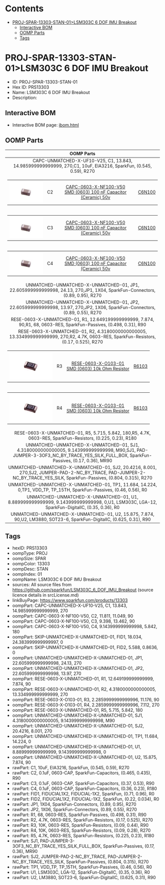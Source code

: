 



Contents
========

* [PROJ-SPAR-13303-STAN-01>LSM303C 6 DOF IMU Breakout](#proj-spar-13303-stan-01lsm303c-6-dof-imu-breakout)
	* [Interactive BOM](#interactive-bom)
	* [OOMP Parts](#oomp-parts)
	* [Tags](#tags)

# PROJ-SPAR-13303-STAN-01>LSM303C 6 DOF IMU Breakout

- ID: PROJ-SPAR-13303-STAN-01
- Hex ID: PRS13303
- Name: LSM303C 6 DOF IMU Breakout
- Description: 

## Interactive BOM

- Interactive BOM page: [ibom.html](kicad/bom/ibom.html)

## OOMP Parts
  

|OOMP Parts|
| :---: |
|CAPC-UNMATCHED-X-UF10-V25, C1, 13.843, 14.985999999999999, 270,C1, 10uF, EIA3216, SparkFun, (0.545, 0.59), R270|
|<table><tr><td>![CAPC-0603-X-NF100-V50](https://raw.githubusercontent.com/oomlout/oomlout_OOMP_parts/main/CAPC-0603-X-NF100-V50/image_140.jpg)</td><td> C2</td><td>[CAPC-0603-X-NF100-V50<br>SMD (0603) 100 nF Capacitor (Ceramic) 50v](https://github.com/oomlout/oomlout_OOMP_parts/tree/main/CAPC-0603-X-NF100-V50/)</td><td>[C6N100](https://github.com/oomlout/oomlout_OOMP_parts/tree/main/CAPC-0603-X-NF100-V50/)</td></tr></table>|
|<table><tr><td>![CAPC-0603-X-NF100-V50](https://raw.githubusercontent.com/oomlout/oomlout_OOMP_parts/main/CAPC-0603-X-NF100-V50/image_140.jpg)</td><td> C3</td><td>[CAPC-0603-X-NF100-V50<br>SMD (0603) 100 nF Capacitor (Ceramic) 50v](https://github.com/oomlout/oomlout_OOMP_parts/tree/main/CAPC-0603-X-NF100-V50/)</td><td>[C6N100](https://github.com/oomlout/oomlout_OOMP_parts/tree/main/CAPC-0603-X-NF100-V50/)</td></tr></table>|
|<table><tr><td>![CAPC-0603-X-NF100-V50](https://raw.githubusercontent.com/oomlout/oomlout_OOMP_parts/main/CAPC-0603-X-NF100-V50/image_140.jpg)</td><td> C4</td><td>[CAPC-0603-X-NF100-V50<br>SMD (0603) 100 nF Capacitor (Ceramic) 50v](https://github.com/oomlout/oomlout_OOMP_parts/tree/main/CAPC-0603-X-NF100-V50/)</td><td>[C6N100](https://github.com/oomlout/oomlout_OOMP_parts/tree/main/CAPC-0603-X-NF100-V50/)</td></tr></table>|
|UNMATCHED-UNMATCHED-X-UNMATCHED-01, JP1, 22.605999999999998, 24.13, 270,JP1, 1X04, SparkFun-Connectors, (0.89, 0.95), R270|
|UNMATCHED-UNMATCHED-X-UNMATCHED-01, JP2, 22.605999999999998, 13.97, 270,JP2, 1X06, SparkFun-Connectors, (0.89, 0.55), R270|
|RESE-0603-X-UNMATCHED-01, R1, 12.649199999999999, 7.874, 90,R1, 68, 0603-RES, SparkFun-Passives, (0.498, 0.31), R90|
|RESE-0603-X-UNMATCHED-01, R2, 4.3180000000000005, 13.334999999999999, 270,R2, 4.7K, 0603-RES, SparkFun-Resistors, (0.17, 0.525), R270|
|<table><tr><td>![RESE-0603-X-O103-01](https://raw.githubusercontent.com/oomlout/oomlout_OOMP_parts/main/RESE-0603-X-O103-01/image_140.jpg)</td><td> R3</td><td>[RESE-0603-X-O103-01<br>SMD (0603) 10k Ohm Resistor](https://github.com/oomlout/oomlout_OOMP_parts/tree/main/RESE-0603-X-O103-01/)</td><td>[R6103](https://github.com/oomlout/oomlout_OOMP_parts/tree/main/RESE-0603-X-O103-01/)</td></tr></table>|
|<table><tr><td>![RESE-0603-X-O103-01](https://raw.githubusercontent.com/oomlout/oomlout_OOMP_parts/main/RESE-0603-X-O103-01/image_140.jpg)</td><td> R4</td><td>[RESE-0603-X-O103-01<br>SMD (0603) 10k Ohm Resistor](https://github.com/oomlout/oomlout_OOMP_parts/tree/main/RESE-0603-X-O103-01/)</td><td>[R6103](https://github.com/oomlout/oomlout_OOMP_parts/tree/main/RESE-0603-X-O103-01/)</td></tr></table>|
|RESE-0603-X-UNMATCHED-01, R5, 5.715, 5.842, 180,R5, 4.7K, 0603-RES, SparkFun-Resistors, (0.225, 0.23), R180|
|UNMATCHED-UNMATCHED-X-UNMATCHED-01, SJ1, 4.3180000000000005, 9.143999999999998, M90,SJ1, PAD-JUMPER-3-3OF3_NC_BY_TRACE_YES_SILK_FULL_BOX, SparkFun-Passives, (0.17, 0.36), MR90|
|UNMATCHED-UNMATCHED-X-UNMATCHED-01, SJ2, 20.4216, 8.001, 270,SJ2, JUMPER-PAD-2-NC_BY_TRACE, PAD-JUMPER-2-NC_BY_TRACE_YES_SILK, SparkFun-Passives, (0.804, 0.315), R270|
|UNMATCHED-UNMATCHED-X-UNMATCHED-01, TP1, 11.684, 14.224, 0,TP1, VDD_TP, TP_15TH, SparkFun-Passives, (0.46, 0.56), R0|
|UNMATCHED-UNMATCHED-X-UNMATCHED-01, U1, 8.889999999999999, 9.143999999999998, 0,U1, LSM303C, LGA-12, SparkFun-DigitalIC, (0.35, 0.36), R0|
|UNMATCHED-UNMATCHED-X-UNMATCHED-01, U2, 15.875, 7.874, 90,U2, LM3880, SOT23-6, SparkFun-DigitalIC, (0.625, 0.31), R90|

## Tags

- hexID: PRS13303
- oompType: PROJ
- oompSize: SPAR
- oompColor: 13303
- oompDesc: STAN
- oompIndex: 01
- oompName: LSM303C 6 DOF IMU Breakout
- sources: All source files from https://github.com/sparkfun/LSM303C_6_DOF_IMU_Breakout (source licence details in srcLicense.md)
- linkBuyPage: https://www.sparkfun.com/products/13303
- oompPart: CAPC-UNMATCHED-X-UF10-V25, C1, 13.843, 14.985999999999999, 270
- oompPart: CAPC-0603-X-NF100-V50, C2, 11.811, 11.049, 90
- oompPart: CAPC-0603-X-NF100-V50, C3, 9.398, 13.462, 90
- oompPart: CAPC-0603-X-NF100-V50, C4, 9.143999999999998, 5.842, 180
- oompPart: SKIP-UNMATCHED-X-UNMATCHED-01, FID1, 18.034, 24.383999999999997, 0
- oompPart: SKIP-UNMATCHED-X-UNMATCHED-01, FID2, 5.588, 0.8636, 0
- oompPart: UNMATCHED-UNMATCHED-X-UNMATCHED-01, JP1, 22.605999999999998, 24.13, 270
- oompPart: UNMATCHED-UNMATCHED-X-UNMATCHED-01, JP2, 22.605999999999998, 13.97, 270
- oompPart: RESE-0603-X-UNMATCHED-01, R1, 12.649199999999999, 7.874, 90
- oompPart: RESE-0603-X-UNMATCHED-01, R2, 4.3180000000000005, 13.334999999999999, 270
- oompPart: RESE-0603-X-O103-01, R3, 2.2859999999999996, 11.176, 90
- oompPart: RESE-0603-X-O103-01, R4, 2.2859999999999996, 7.112, 270
- oompPart: RESE-0603-X-UNMATCHED-01, R5, 5.715, 5.842, 180
- oompPart: UNMATCHED-UNMATCHED-X-UNMATCHED-01, SJ1, 4.3180000000000005, 9.143999999999998, M90
- oompPart: UNMATCHED-UNMATCHED-X-UNMATCHED-01, SJ2, 20.4216, 8.001, 270
- oompPart: UNMATCHED-UNMATCHED-X-UNMATCHED-01, TP1, 11.684, 14.224, 0
- oompPart: UNMATCHED-UNMATCHED-X-UNMATCHED-01, U1, 8.889999999999999, 9.143999999999998, 0
- oompPart: UNMATCHED-UNMATCHED-X-UNMATCHED-01, U2, 15.875, 7.874, 90
- rawPart: C1, 10uF, EIA3216, SparkFun, (0.545, 0.59), R270
- rawPart: C2, 0.1uF, 0603-CAP, SparkFun-Capacitors, (0.465, 0.435), R90
- rawPart: C3, 0.1uF, 0603-CAP, SparkFun-Capacitors, (0.37, 0.53), R90
- rawPart: C4, 0.1uF, 0603-CAP, SparkFun-Capacitors, (0.36, 0.23), R180
- rawPart: FID1, FIDUCIAL1X2, FIDUCIAL-1X2, SparkFun, (0.71, 0.96), R0
- rawPart: FID2, FIDUCIAL1X2, FIDUCIAL-1X2, SparkFun, (0.22, 0.034), R0
- rawPart: JP1, 1X04, SparkFun-Connectors, (0.89, 0.95), R270
- rawPart: JP2, 1X06, SparkFun-Connectors, (0.89, 0.55), R270
- rawPart: R1, 68, 0603-RES, SparkFun-Passives, (0.498, 0.31), R90
- rawPart: R2, 4.7K, 0603-RES, SparkFun-Resistors, (0.17, 0.525), R270
- rawPart: R3, 10K, 0603-RES, SparkFun-Resistors, (0.09, 0.44), R90
- rawPart: R4, 10K, 0603-RES, SparkFun-Resistors, (0.09, 0.28), R270
- rawPart: R5, 4.7K, 0603-RES, SparkFun-Resistors, (0.225, 0.23), R180
- rawPart: SJ1, PAD-JUMPER-3-3OF3_NC_BY_TRACE_YES_SILK_FULL_BOX, SparkFun-Passives, (0.17, 0.36), MR90
- rawPart: SJ2, JUMPER-PAD-2-NC_BY_TRACE, PAD-JUMPER-2-NC_BY_TRACE_YES_SILK, SparkFun-Passives, (0.804, 0.315), R270
- rawPart: TP1, VDD_TP, TP_15TH, SparkFun-Passives, (0.46, 0.56), R0
- rawPart: U1, LSM303C, LGA-12, SparkFun-DigitalIC, (0.35, 0.36), R0
- rawPart: U2, LM3880, SOT23-6, SparkFun-DigitalIC, (0.625, 0.31), R90
